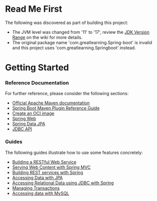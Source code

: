# Read Me First
The following was discovered as part of building this project:

* The JVM level was changed from '11' to '17', review the [JDK Version Range](https://github.com/spring-projects/spring-framework/wiki/Spring-Framework-Versions#jdk-version-range) on the wiki for more details.
* The original package name 'com.greatlearning.Spring-boot' is invalid and this project uses 'com.greatlearning.Springboot' instead.

# Getting Started

### Reference Documentation
For further reference, please consider the following sections:

* [Official Apache Maven documentation](https://maven.apache.org/guides/index.html)
* [Spring Boot Maven Plugin Reference Guide](https://docs.spring.io/spring-boot/docs/3.1.0-RC1/maven-plugin/reference/html/)
* [Create an OCI image](https://docs.spring.io/spring-boot/docs/3.1.0-RC1/maven-plugin/reference/html/#build-image)
* [Spring Web](https://docs.spring.io/spring-boot/docs/3.1.0-RC1/reference/htmlsingle/#web)
* [Spring Data JPA](https://docs.spring.io/spring-boot/docs/3.1.0-RC1/reference/htmlsingle/#data.sql.jpa-and-spring-data)
* [JDBC API](https://docs.spring.io/spring-boot/docs/3.1.0-RC1/reference/htmlsingle/#data.sql)

### Guides
The following guides illustrate how to use some features concretely:

* [Building a RESTful Web Service](https://spring.io/guides/gs/rest-service/)
* [Serving Web Content with Spring MVC](https://spring.io/guides/gs/serving-web-content/)
* [Building REST services with Spring](https://spring.io/guides/tutorials/rest/)
* [Accessing Data with JPA](https://spring.io/guides/gs/accessing-data-jpa/)
* [Accessing Relational Data using JDBC with Spring](https://spring.io/guides/gs/relational-data-access/)
* [Managing Transactions](https://spring.io/guides/gs/managing-transactions/)
* [Accessing data with MySQL](https://spring.io/guides/gs/accessing-data-mysql/)

